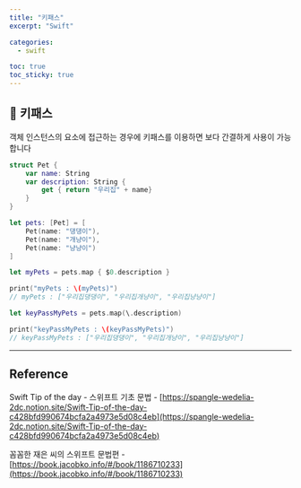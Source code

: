 ```yaml
---
title: "키패스"
excerpt: "Swift"

categories:
  - swift

toc: true
toc_sticky: true
---
```


## 🔷 키패스

객체 인스턴스의 요소에 접근하는 경우에 키패스를 이용하면 보다 간결하게 사용이 가능합니다

```swift
struct Pet {
	var name: String
	var description: String {
		get { return "우리집" + name}
	}
}

let pets: [Pet] = [
	Pet(name: "댕댕이"),
	Pet(name: "개냥이"),
	Pet(name: "냥냥이")
]

let myPets = pets.map { $0.description }

print("myPets : \(myPets)")
// myPets : ["우리집댕댕이", "우리집개냥이", "우리집냥냥이"]

let keyPassMyPets = pets.map(\.description)

print("keyPassMyPets : \(keyPassMyPets)")
// keyPassMyPets : ["우리집댕댕이", "우리집개냥이", "우리집냥냥이"]
```

---

<!-- 🔶 🔷 📌 🔑 👉 -->

## Reference

Swift Tip of the day - 스위프트 기초 문법 - [https://spangle-wedelia-2dc.notion.site/Swift-Tip-of-the-day-c428bfd990674bcfa2a4973e5d08c4eb](https://spangle-wedelia-2dc.notion.site/Swift-Tip-of-the-day-c428bfd990674bcfa2a4973e5d08c4eb)

꼼꼼한 재은 씨의 스위프트 문법편 - [https://book.jacobko.info/#/book/1186710233](https://book.jacobko.info/#/book/1186710233)
